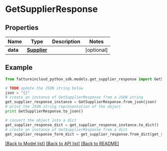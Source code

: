 # GetSupplierResponse


## Properties
Name | Type | Description | Notes
------------ | ------------- | ------------- | -------------
**data** | [**Supplier**](Supplier.md) |  | [optional] 

## Example

```python
from fattureincloud_python_sdk.models.get_supplier_response import GetSupplierResponse

# TODO update the JSON string below
json = "{}"
# create an instance of GetSupplierResponse from a JSON string
get_supplier_response_instance = GetSupplierResponse.from_json(json)
# print the JSON string representation of the object
print GetSupplierResponse.to_json()

# convert the object into a dict
get_supplier_response_dict = get_supplier_response_instance.to_dict()
# create an instance of GetSupplierResponse from a dict
get_supplier_response_form_dict = get_supplier_response.from_dict(get_supplier_response_dict)
```
[[Back to Model list]](../README.md#documentation-for-models) [[Back to API list]](../README.md#documentation-for-api-endpoints) [[Back to README]](../README.md)


